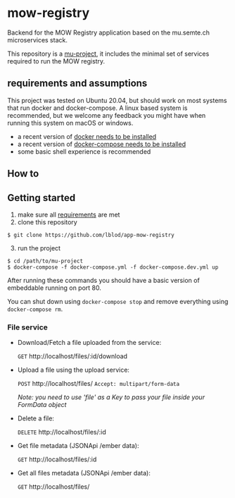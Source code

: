 # mow-registry

Backend for the MOW Registry application based on the  mu.semte.ch microservices stack.

This repository is a [mu-project](https://github.com/mu-semtech/mu-project), it includes the minimal set of services required to run the MOW registry.

## requirements and assumptions
This project was tested on Ubuntu 20.04, but should work on most systems that run docker and docker-compose. A linux based system is recommended, but we welcome any feedback you might have when running this system on macOS or windows.

 * a recent version of [docker needs to be installed](https://docs.docker.com/get-docker/)
 * a recent version of [docker-compose needs to be installed](https://docs.docker.com/compose/install/)
 * some basic shell experience is recommended

## How to

## Getting started
 
 1. make sure all [requirements](#requirements-and-assumptions) are met
 2. clone this repository
 ```
 $ git clone https://github.com/lblod/app-mow-registry
 ```
 3. run the project
 ```
 $ cd /path/to/mu-project
 $ docker-compose -f docker-compose.yml -f docker-compose.dev.yml up
 ```
After running these commands you should have a basic version of embeddable running on port 80.

You can shut down using `docker-compose stop` and remove everything using `docker-compose rm`.

### File service

- Download/Fetch a file uploaded from the service:
  
    `GET` http://localhost/files/:id/download

- Upload a file using the upload service:
  
    `POST` http://localhost/files/ `Accept: multipart/form-data`

  *Note: you need to use 'file' as a Key to pass your file inside your FormData object*

- Delete a file:

    `DELETE` http://localhost/files/:id

- Get file metadata (JSONApi /ember data):
  
    `GET` http://localhost/files/:id
  
- Get all files metadata (JSONApi /ember data):
  
    `GET` http://localhost/files/


